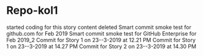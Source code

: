 # Repo-kol1
started coding for this story
content deleted
Smart commit smoke test for github.com for Feb 2019
Smart commit smoke test for GitHub Enterprise for Feb 2019_2
Commit for Story 1 on 23--3-2019 at 12.21 PM
Commit for Story 1 on 23--3-2019 at 14.27 PM
Commit for Story 2 on 23--3-2019 at 14.30 PM
